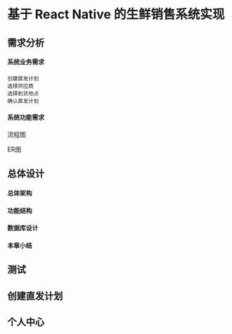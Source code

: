 # 基于 React Native 的生鲜销售系统实现


## 需求分析
  #### 系统业务需求

    创建直发计划
    选择供应商
    选择到货地点
    确认直发计划
  #### 系统功能需求

流程图

ER图

## 总体设计

  #### 总体架构
  #### 功能结构
  #### 数据库设计
  #### 本章小结

## 
## 测试



## 创建直发计划
## 个人中心


